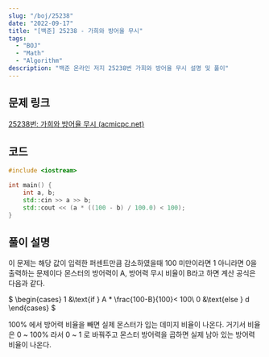 ```yaml
---
slug: "/boj/25238"
date: "2022-09-17"
title: "[백준] 25238 - 가희와 방어율 무시"
tags:
  - "BOJ"
  - "Math"
  - "Algorithm"
description: "백준 온라인 저지 25238번 가희와 방어율 무시 설명 및 풀이"
---
```


## 문제 링크
[25238번: 가희와 방어율 무시 (acmicpc.net)](https://www.acmicpc.net/problem/25238)

## 코드
```cpp
#include <iostream>

int main() {
    int a, b;
    std::cin >> a >> b;
    std::cout << (a * ((100 - b) / 100.0) < 100);
}
```

## 풀이 설명

이 문제는 해당 값이 입력한 퍼센트만큼 감소하였을때 100 미만이라면 1 아니라면 0을 출력하는 문제이다
몬스터의 방어력이 A, 방어력 무시 비율이 B라고 하면 계산 공식은 다음과 같다.

$
\begin{cases}
   1 &\text{if } A * \frac{100-B}{100}< 100\\
   0 &\text{else } d
\end{cases}
$

100% 에서 방어력 비율을 빼면 실제 몬스터가 입는 데미지 비율이 나온다. 거기서 비율은 0 ~ 100% 라서 0 ~ 1 로 바꿔주고 몬스터 방어력을 곱하면 실제 남아 있는 방어력 비율이 나온다.
